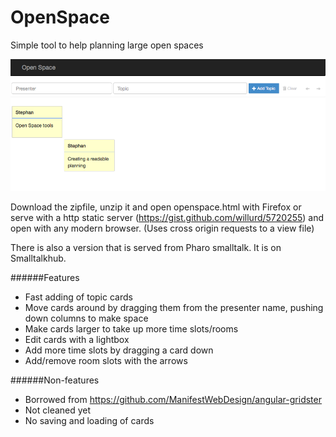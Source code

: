 OpenSpace
=========

Simple tool to help planning large open spaces

![Screenshot of the tool](https://github.com/StephanEggermont/OpenSpace/blob/master/documentation/example.png)

Download the zipfile, unzip it and open openspace.html with Firefox or serve with a http static server (https://gist.github.com/willurd/5720255) and open with any modern browser.
(Uses cross origin requests to a view file) 

There is also a version that is served from Pharo smalltalk. It is on Smalltalkhub.

######Features
* Fast adding of topic cards
* Move cards around by dragging them from the presenter name, pushing down columns to make space
* Make cards larger to take up more time slots/rooms
* Edit cards with a lightbox
* Add more time slots by dragging a card down
* Add/remove room slots with the arrows 

######Non-features
* Borrowed from https://github.com/ManifestWebDesign/angular-gridster
* Not cleaned yet
* No saving and loading of cards
